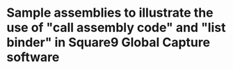# Sample assemblies to illustrate the use of "call assembly code" and "list binder" in Square9 Global Capture software
